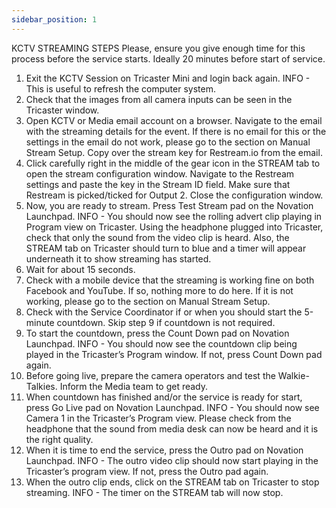 ```yaml
---
sidebar_position: 1
---
```


KCTV STREAMING STEPS Please, ensure you give enough time for this process before
the service starts. Ideally 20 minutes before start of service.

1. Exit the KCTV Session on Tricaster Mini and login back again. INFO - This is
   useful to refresh the computer system.
2. Check that the images from all camera inputs can be seen in the Tricaster
   window.
3. Open KCTV or Media email account on a browser. Navigate to the email with the
   streaming details for the event. If there is no email for this or the
   settings in the email do not work, please go to the section on Manual Stream
   Setup. Copy over the stream key for Restream.io from the email.
4. Click carefully right in the middle of the gear icon in the STREAM tab to
   open the stream configuration window. Navigate to the Restream settings and
   paste the key in the Stream ID field. Make sure that Restream is
   picked/ticked for Output 2. Close the configuration window.
5. Now, you are ready to stream. Press Test Stream pad on the Novation
   Launchpad. INFO - You should now see the rolling advert clip playing in
   Program view on Tricaster. Using the headphone plugged into Tricaster, check
   that only the sound from the video clip is heard. Also, the STREAM tab on
   Tricaster should turn to blue and a timer will appear underneath it to show
   streaming has started.
6. Wait for about 15 seconds.
7. Check with a mobile device that the streaming is working fine on both
   Facebook and YouTube. If so, nothing more to do here. If it is not working,
   please go to the section on Manual Stream Setup.
8. Check with the Service Coordinator if or when you should start the 5-minute
   countdown. Skip step 9 if countdown is not required.
9. To start the countdown, press the Count Down pad on Novation Launchpad.
   INFO - You should now see the countdown clip being played in the Tricaster’s
   Program window. If not, press Count Down pad again.
10. Before going live, prepare the camera operators and test the Walkie-Talkies.
    Inform the Media team to get ready.
11. When countdown has finished and/or the service is ready for start, press Go
    Live pad on Novation Launchpad. INFO - You should now see Camera 1 in the
    Tricaster’s Program view. Please check from the headphone that the sound
    from media desk can now be heard and it is the right quality.
12. When it is time to end the service, press the Outro pad on Novation
    Launchpad. INFO - The outro video clip should now start playing in the
    Tricaster’s program view. If not, press the Outro pad again.
13. When the outro clip ends, click on the STREAM tab on Tricaster to stop
    streaming. INFO - The timer on the STREAM tab will now stop.
